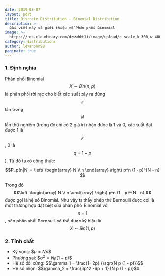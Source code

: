 ```yaml
---
date: 2019-08-07
layout: post
title: Discrete Distribution - Binomial Distribution
description: >-
  Bài viết này sẽ giới thiệu về Phân phối Binomial
image: >-
  https://res.cloudinary.com/dzwwhbt1i/image/upload/c_scale,h_300,w_400/v1569262338/poisson_kecvc9.png
category: distributions
author: levanpon98
paginate: true
---
```


### 1. Định nghĩa

Phân phối Binomial $$X \sim Bin(n, p)$$ là phân phối rời rạc cho biết xác suất xảy ra đúng $$n$$ lần trong $$N$$ lần thử nghiệm (trong đó chỉ có 2 giá trị nhận được là 1 và 0, xác suất đạt được 1 là $$p$$, 0 là $$q = 1 - p$$). Từ đó ta có công thức:

$$P_p(n|N) = \left(
    \begin{array}
      N \\
      n
    \end{array}
    \right) p^n (1 - p)^{N - n} $$

Trong đó $$\left(
    \begin{array}
      N \\
      n
    \end{array}
    \right) p^n (1 - p)^{N - n} $$ được gọi là hệ số Binomial. Như vậy ta thấy phép thử Bernoulli được coi là một trường hợp đặt biệt của phân phối Binomial với $$n = 1$$, nên phân phối Bernoulli có thể được ký hiệu là $$X \sim Bin(1, p)$$

### 2. Tính chất

- Kỳ vọng: \$$\mu = Np$$
- Phương sai: \$$\sigma^2 = Np(1 - p)$$
- Hệ số đối xứng: \$$\gamma_1 = \frac{1- 2p} {\sqrt{N p (1 - p)}}$$
- Hệ số nhọn: \$$\gamma_2 = \frac{6p^2 -6p + 1} {N p (1 - p)}$$